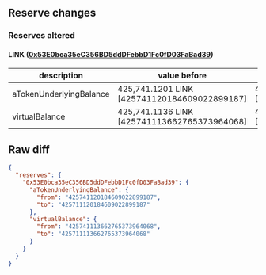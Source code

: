 ## Reserve changes

### Reserves altered

#### LINK ([0x53E0bca35eC356BD5ddDFebbD1Fc0fD03FaBad39](https://polygonscan.com/address/0x53E0bca35eC356BD5ddDFebbD1Fc0fD03FaBad39))

| description | value before | value after |
| --- | --- | --- |
| aTokenUnderlyingBalance | 425,741.1201 LINK [425741120184609022899187] | 425,711.1201 LINK [425711120184609022899187] |
| virtualBalance | 425,741.1136 LINK [425741113662765373964068] | 425,711.1136 LINK [425711113662765373964068] |


## Raw diff

```json
{
  "reserves": {
    "0x53E0bca35eC356BD5ddDFebbD1Fc0fD03FaBad39": {
      "aTokenUnderlyingBalance": {
        "from": "425741120184609022899187",
        "to": "425711120184609022899187"
      },
      "virtualBalance": {
        "from": "425741113662765373964068",
        "to": "425711113662765373964068"
      }
    }
  }
}
```